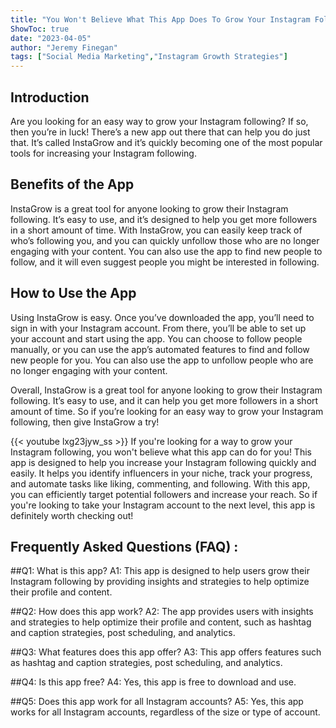 ```yaml
---
title: "You Won't Believe What This App Does To Grow Your Instagram Following!"
ShowToc: true 
date: "2023-04-05"
author: "Jeremy Finegan" 
tags: ["Social Media Marketing","Instagram Growth Strategies"]
---
```

## Introduction

Are you looking for an easy way to grow your Instagram following? If so, then you’re in luck! There’s a new app out there that can help you do just that. It’s called InstaGrow and it’s quickly becoming one of the most popular tools for increasing your Instagram following.

## Benefits of the App

InstaGrow is a great tool for anyone looking to grow their Instagram following. It’s easy to use, and it’s designed to help you get more followers in a short amount of time. With InstaGrow, you can easily keep track of who’s following you, and you can quickly unfollow those who are no longer engaging with your content. You can also use the app to find new people to follow, and it will even suggest people you might be interested in following.

## How to Use the App

Using InstaGrow is easy. Once you’ve downloaded the app, you’ll need to sign in with your Instagram account. From there, you’ll be able to set up your account and start using the app. You can choose to follow people manually, or you can use the app’s automated features to find and follow new people for you. You can also use the app to unfollow people who are no longer engaging with your content. 

Overall, InstaGrow is a great tool for anyone looking to grow their Instagram following. It’s easy to use, and it can help you get more followers in a short amount of time. So if you’re looking for an easy way to grow your Instagram following, then give InstaGrow a try!

{{< youtube lxg23jyw_ss >}} 
If you're looking for a way to grow your Instagram following, you won't believe what this app can do for you! This app is designed to help you increase your Instagram following quickly and easily. It helps you identify influencers in your niche, track your progress, and automate tasks like liking, commenting, and following. With this app, you can efficiently target potential followers and increase your reach. So if you're looking to take your Instagram account to the next level, this app is definitely worth checking out!

## Frequently Asked Questions (FAQ) :
##Q1: What is this app?
A1: This app is designed to help users grow their Instagram following by providing insights and strategies to help optimize their profile and content.

##Q2: How does this app work?
A2: The app provides users with insights and strategies to help optimize their profile and content, such as hashtag and caption strategies, post scheduling, and analytics.

##Q3: What features does this app offer?
A3: This app offers features such as hashtag and caption strategies, post scheduling, and analytics.

##Q4: Is this app free?
A4: Yes, this app is free to download and use.

##Q5: Does this app work for all Instagram accounts?
A5: Yes, this app works for all Instagram accounts, regardless of the size or type of account.


